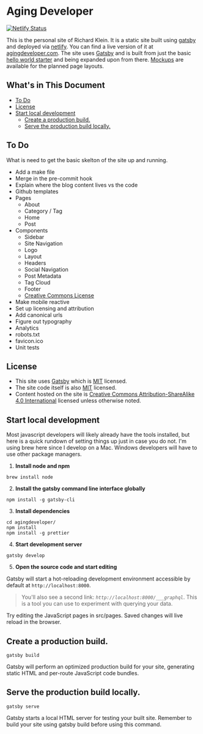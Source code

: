 
# Aging Developer

[![Netlify Status](https://api.netlify.com/api/v1/badges/9fff03eb-d9c8-48d1-887d-11aea21246cd/deploy-status)](https://app.netlify.com/sites/agingdeveloper/deploys)

This is the personal site of Richard Klein. It is a static site built using [gatsby](https://www.gatsbyjs.org/) and deployed via [netlify](https://www.netlify.com/). You can find a live version of it at [agingdeveloper.com](https://agingdeveloper.com/). The site uses [Gatsby](https://gatsbyjs.org) and is built from just the basic [hello world starter](https://www.gatsbyjs.org/starters/gatsbyjs/gatsby-starter-hello-world/) and being expanded upon from there. [Mockups](/mocks) are available for the planned page layouts.

## What's in This Document
  - [To Do](#to-do)
  - [License](#license)
  - [Start local development](#start-local-development)
    - [Create a production build.](#create-a-production-build)
    - [Serve the production build locally.](#serve-the-production-build-locally)
    
## To Do

What is need to get the  basic skelton of the site up and running.

* Add a make file
* Merge in the pre-commit hook
* Explain where the blog content lives vs the code
* Github templates
* Pages
    * About
    * Category / Tag
    * Home
    * Post
* Components
    * Sidebar
    * Site Navigation
    * Logo
    * Layout
    * Headers
    * Social Navigation
    * Post Metadata
    * Tag Cloud
    * Footer
    * [Creative Commons License](https://creativecommons.org/choose/#metadata)
* Make mobile reactive
* Set up licensing and attribution
* Add canonical urls
* Figure out typography
* Analytics
* robots.txt
* favicon.ico
* Unit tests

## License
- This site uses [Gatsby](https://gatsbyjs.org) which is [MIT](https://github.com/gatsbyjs/gatsby/blob/master/LICENSE) licensed.
- The site code itself is also [MIT](/LICENSE) licensed.
- Content hosted on the site is [Creative Commons Attribution-ShareAlike 4.0 International](https://creativecommons.org/licenses/by-sa/4.0/) licensed unless otherwise noted.

## Start local development
Most javascript developers will likely already have the tools installed, but here is a quick rundown of setting things up just in case you do not. I'm using brew here since I develop on a Mac. Windows developers will have to use other package
managers.

1. **Install node and npm**

```cli
brew install node
```

2. **Install the gatsby command line interface globally**

```cli
npm install -g gatsby-cli
```

3. **Install dependencies**

```cli
cd agingdeveloper/
npm install
npm install -g prettier
```

4. **Start development server**

```cli
gatsby develop
```

5. **Open the source code and start editing**

Gatsby will start a hot-reloading development environment accessible by default at `http://localhost:8000`.

> You'll also see a second link: _`http://localhost:8000/___graphql`_. This is a tool you can use to experiment with querying your data.

Try editing the JavaScript pages in src/pages. Saved changes will live reload in the browser.

## Create a production build.

```cli
gatsby build
```

Gatsby will perform an optimized production build for your site, generating static HTML and per-route JavaScript code bundles.

## Serve the production build locally.

```cli
gatsby serve
```

Gatsby starts a local HTML server for testing your built site. Remember to build your site using gatsby build before using this command.